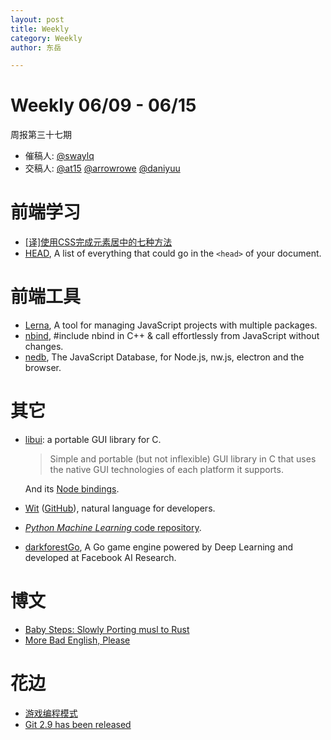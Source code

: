 ```yaml
---
layout: post
title: Weekly
category: Weekly
author: 东岳

---
```


# Weekly 06/09 - 06/15

周报第三十七期

- 催稿人:
  [@swaylq][swaylq]
- 交稿人:
  [@at15][at15]
  [@arrowrowe][mie]
  [@daniyuu][daniyuu]

[at15]: https://github.com/at15
[mie]: https://github.com/arrowrowe
[daniyuu]: https://github.com/daniyuu
[swaylq]: https://github.com/swaylq

# 前端学习

- [[译]使用CSS完成元素居中的七种方法](http://www.zcfy.cc/article/439)
- [HEAD](https://github.com/joshbuchea/HEAD), A list of everything that could go in the `<head>` of your document.

# 前端工具

- [Lerna](https://github.com/lerna/lerna), A tool for managing JavaScript projects with multiple packages.
- [nbind](https://github.com/charto/nbind), #include nbind in C++ & call effortlessly from JavaScript without changes.
- [nedb](https://github.com/louischatriot/nedb), The JavaScript Database, for Node.js, nw.js, electron and the browser.

# 其它

- [libui](https://github.com/andlabs/libui): a portable GUI library for C.
  > Simple and portable (but not inflexible) GUI library in C that uses the native GUI technologies of each platform it supports.

  And its [Node bindings](https://github.com/parro-it/libui-node).
- [Wit](https://wit.ai/) ([GitHub](https://github.com/wit-ai)), natural language for developers.
- [_Python Machine Learning_ code repository](https://github.com/rasbt/python-machine-learning-book).
- [darkforestGo](https://github.com/facebookresearch/darkforestGo), A Go game engine powered by Deep Learning and developed at Facebook AI Research.

# 博文

- [Baby Steps: Slowly Porting musl to Rust](http://blog.adamperry.me/rust/2016/06/11/baby-steps-porting-musl-to-rust/)
- [More Bad English, Please](http://ostatic.com/blog/more-bad-english-please)

# 花边

- [游戏编程模式](http://tkchushbm.github.io/Game-Programming-Patterns-CN/)
- [Git 2.9 has been released](https://github.com/blog/2188-git-2-9-has-been-released)

